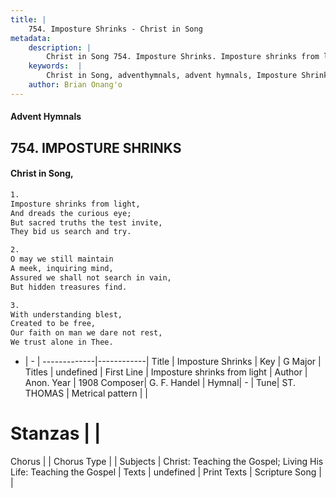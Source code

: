 ```yaml
---
title: |
    754. Imposture Shrinks - Christ in Song
metadata:
    description: |
        Christ in Song 754. Imposture Shrinks. Imposture shrinks from light, And dreads the curious eye; But sacred truths the test invite, They bid us search and try.
    keywords:  |
        Christ in Song, adventhymnals, advent hymnals, Imposture Shrinks, Imposture shrinks from light. 
    author: Brian Onang'o
---
```


#### Advent Hymnals
## 754. IMPOSTURE SHRINKS
####  Christ in Song,

```txt
1.
Imposture shrinks from light,
And dreads the curious eye;
But sacred truths the test invite,
They bid us search and try.

2.
O may we still maintain
A meek, inquiring mind,
Assured we shall not search in vain,
But hidden treasures find.

3.
With understanding blest,
Created to be free,
Our faith on man we dare not rest,
We trust alone in Thee.

```

- |   -  |
-------------|------------|
Title | Imposture Shrinks |
Key | G Major |
Titles | undefined |
First Line | Imposture shrinks from light |
Author | Anon.
Year | 1908
Composer| G. F. Handel |
Hymnal|  - |
Tune| ST. THOMAS |
Metrical pattern | |
# Stanzas |  |
Chorus |  |
Chorus Type |  |
Subjects | Christ: Teaching the Gospel; Living His Life: Teaching the Gospel |
Texts | undefined |
Print Texts | 
Scripture Song |  |
    
